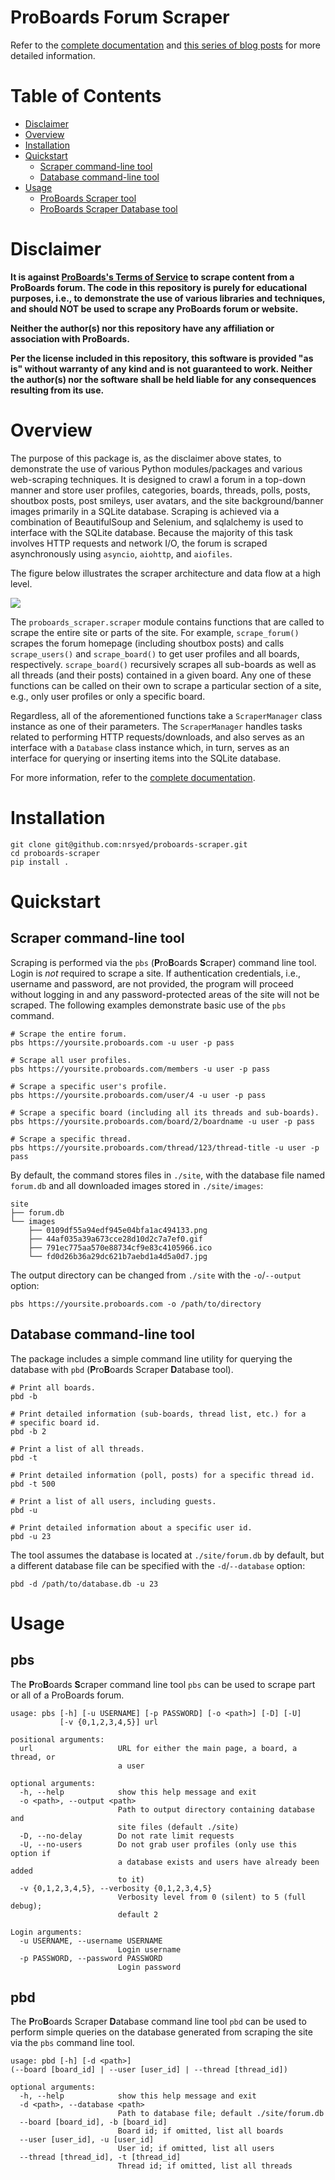 # ProBoards Forum Scraper

Refer to the [complete documentation](https://nrsyed.github.io/proboards-scraper)
and [this series of blog posts](https://nrsyed.com/2021/11/26/asynchronously-web-scraping-a-proboards-forum-with-python-part-1/)
for more detailed information.


# Table of Contents

* [Disclaimer](#disclaimer)
* [Overview](#overview)
* [Installation](#installation)
* [Quickstart](#quickstart)
  - [Scraper command-line tool](#quickstart-pbs)
  - [Database command-line tool](#quickstart-pbd)
* [Usage](#usage)
  - [ProBoards Scraper tool](#pbs)
  - [ProBoards Scraper Database tool](#pbd)


# Disclaimer

**It is against [ProBoards's Terms of Service](https://www.proboards.com/tos)
to scrape content from a ProBoards forum. The code in this repository is purely
for educational purposes, i.e., to demonstrate the use of various libraries and
techniques, and should NOT be used to scrape any ProBoards forum or website.**

**Neither the author(s) nor this repository have any affiliation or association
with ProBoards.**

**Per the license included in this repository, this software is provided
"as is" without warranty of any kind and is not guaranteed to work. Neither
the author(s) nor the software shall be held liable for any consequences
resulting from its use.**

# Overview

The purpose of this package is, as the disclaimer above states, to
demonstrate the use of various Python modules/packages and various
web-scraping techniques. It is designed to crawl a forum in a top-down
manner and store user profiles, categories, boards, threads, polls, posts,
shoutbox posts, post smileys, user avatars, and the site background/banner
images primarily in a SQLite database. Scraping is achieved via a
combination of BeautifulSoup and Selenium, and sqlalchemy is used to
interface with the SQLite database. Because the majority of this task
involves HTTP requests and network I/O, the forum is scraped asynchronously
using `asyncio`, `aiohttp`, and `aiofiles`.

The figure below illustrates the scraper architecture and data flow at a high
level.

<img src="docs/img/pb_scraper_diagram.png" />

The `proboards_scraper.scraper` module contains functions that are called to
scrape the entire site or parts of the site. For example,
`scrape_forum()` scrapes the forum homepage (including shoutbox posts) and
calls `scrape_users()` and `scrape_board()` to get user profiles and all
boards, respectively. `scrape_board()` recursively scrapes all sub-boards
as well as all threads (and their posts) contained in a given board. Any one
of these functions can be called on their own to scrape a particular section
of a site, e.g., only user profiles or only a specific board.

Regardless, all of the aforementioned functions take a `ScraperManager` class
instance as one of their parameters. The `ScraperManager` handles tasks
related to performing HTTP requests/downloads, and also serves as an interface
with a `Database` class instance which, in turn, serves as an interface for
querying or inserting items into the SQLite database.

For more information, refer to the
[complete documentation](https://nrsyed.github.io/proboards-scraper).


# Installation

```
git clone git@github.com:nrsyed/proboards-scraper.git
cd proboards-scraper
pip install .
```

# Quickstart

<span id="quickstart-pbs"></span>
## Scraper command-line tool

Scraping is performed via the `pbs` (**P**ro**B**oards **S**craper) command
line tool. Login is *not* required to scrape a site. If authentication
credentials, i.e., username and password, are not provided, the program will
proceed without logging in and any password-protected areas of the site will
not be scraped. The following examples demonstrate basic use of the `pbs`
command.

```
# Scrape the entire forum.
pbs https://yoursite.proboards.com -u user -p pass

# Scrape all user profiles.
pbs https://yoursite.proboards.com/members -u user -p pass

# Scrape a specific user's profile.
pbs https://yoursite.proboards.com/user/4 -u user -p pass

# Scrape a specific board (including all its threads and sub-boards).
pbs https://yoursite.proboards.com/board/2/boardname -u user -p pass

# Scrape a specific thread.
pbs https://yoursite.proboards.com/thread/123/thread-title -u user -p pass
```

By default, the command stores files in `./site`, with the database file named
`forum.db` and all downloaded images stored in `./site/images`:

```
site
├── forum.db
└── images
    ├── 0109df55a94edf945e04bfa1ac494133.png
    ├── 44af035a39a673cce28d10d2c7a7ef0.gif
    ├── 791ec775aa570e88734cf9e83c4105966.ico
    └── fd0d26b36a29dc621b7aebd1a4d5a0d7.jpg
```

The output directory can be changed from `./site` with the `-o`/`--output` option:

```
pbs https://yoursite.proboards.com -o /path/to/directory
```

<span id="quickstart-pbd"></span>
## Database command-line tool

The package includes a simple command line utility for querying the database
with `pbd` (**P**ro**B**oards Scraper **D**atabase tool).

```
# Print all boards.
pbd -b

# Print detailed information (sub-boards, thread list, etc.) for a
# specific board id.
pbd -b 2

# Print a list of all threads.
pbd -t

# Print detailed information (poll, posts) for a specific thread id.
pbd -t 500

# Print a list of all users, including guests.
pbd -u

# Print detailed information about a specific user id.
pbd -u 23
```

The tool assumes the database is located at `./site/forum.db` by default, but
a different database file can be specified with the `-d`/`--database` option:

```
pbd -d /path/to/database.db -u 23
```

# Usage

## pbs

The **P**ro**B**oards **S**craper command line tool `pbs` can be
used to scrape part or all of a ProBoards forum.

```
usage: pbs [-h] [-u USERNAME] [-p PASSWORD] [-o <path>] [-D] [-U]
           [-v {0,1,2,3,4,5}] url

positional arguments:
  url                   URL for either the main page, a board, a thread, or
                        a user

optional arguments:
  -h, --help            show this help message and exit
  -o <path>, --output <path>
                        Path to output directory containing database and
                        site files (default ./site)
  -D, --no-delay        Do not rate limit requests
  -U, --no-users        Do not grab user profiles (only use this option if
                        a database exists and users have already been added
                        to it)
  -v {0,1,2,3,4,5}, --verbosity {0,1,2,3,4,5}
                        Verbosity level from 0 (silent) to 5 (full debug);
                        default 2

Login arguments:
  -u USERNAME, --username USERNAME
                        Login username
  -p PASSWORD, --password PASSWORD
                        Login password
```

## pbd

The **P**ro**B**oards Scraper **D**atabase command line tool `pbd`
can be used to perform simple queries on the database generated from scraping
the site via the `pbs` command line tool.

```
usage: pbd [-h] [-d <path>]
(--board [board_id] | --user [user_id] | --thread [thread_id])

optional arguments:
  -h, --help            show this help message and exit
  -d <path>, --database <path>
                        Path to database file; default ./site/forum.db
  --board [board_id], -b [board_id]
                        Board id; if omitted, list all boards
  --user [user_id], -u [user_id]
                        User id; if omitted, list all users
  --thread [thread_id], -t [thread_id]
                        Thread id; if omitted, list all threads
```
